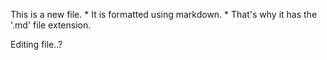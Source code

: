 This is a new file. * It is formatted using markdown. * That's why it has the '.md' file extension.

Editing file..?
